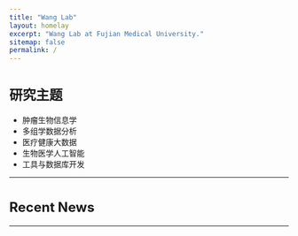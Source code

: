 ```yaml
---
title: "Wang Lab"
layout: homelay
excerpt: "Wang Lab at Fujian Medical University."
sitemap: false
permalink: /
---
```


# <font size="5">研究主题</font>
- 肿瘤生物信息学
- 多组学数据分析
- 医疗健康大数据
- 生物医学人工智能
- 工具与数据库开发
<hr />

# <font size="5">Recent News</font>

<hr />
